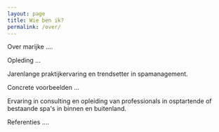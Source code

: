 ```yaml
---
layout: page
title: Wie ben ik?
permalink: /over/
---
```


Over marijke ....

Opleding ...

Jarenlange praktijkervaring en trendsetter in spamanagement.

Concrete voorbeelden ...

Ervaring in consulting en opleiding van professionals in osptartende of bestaande spa's in binnen en buitenland.

Referenties ....
